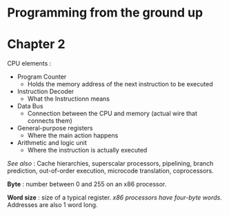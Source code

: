 # Programming from the ground up

# Chapter 2

CPU elements :
-	Program Counter
	-	Holds the memory address of the next instruction to be executed
-	Instruction Decoder
	-	What the Instructionn means
-	Data Bus
	-	Connection between the CPU and memory (actual wire that connects them)
-	General-purpose registers
	-	Where the main action happens
-	Arithmetic and logic unit
	-	Where the instruction is actually executed

*See also* : Cache hierarchies, superscalar processors, pipelining, branch prediction, 
out-of-order execution, microcode translation, coprocessors.

**Byte** : number between 0 and 255 on an x86 processor.


**Word size** : size of a typical register. *x86 processors have four-byte words*. 
Addresses are also 1 word long.
